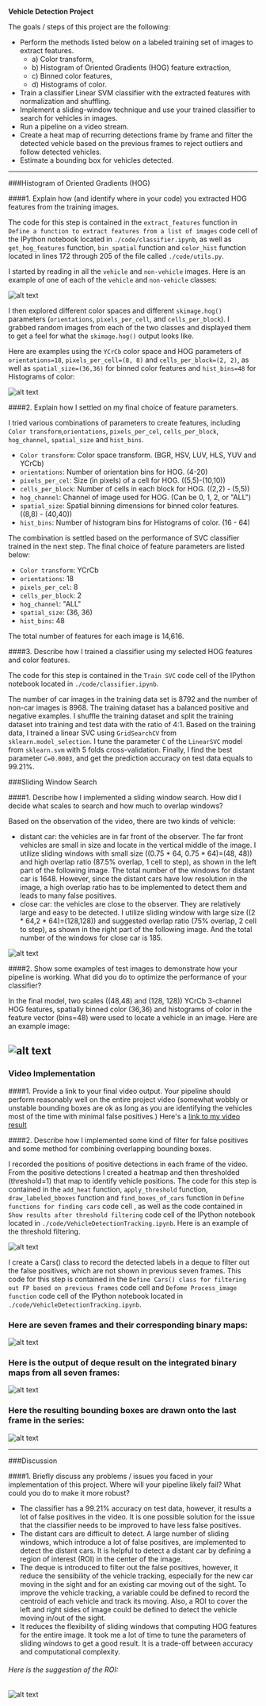 **Vehicle Detection Project**

The goals / steps of this project are the following:

* Perform the methods listed below on a labeled training set of images to extract features.
	* a) Color transform,
	* b) Histogram of Oriented Gradients (HOG) feature extraction,
	* c) Binned color features, 
	* d) Histograms of color.
* Train a classifier Linear SVM classifier with the extracted features with normalization and shuffling.
* Implement a sliding-window technique and use your trained classifier to search for vehicles in images.
* Run a pipeline on a video stream.
* Create a heat map of recurring detections frame by frame and filter the detected vehicle based on the previous frames to reject outliers and follow detected vehicles.
* Estimate a bounding box for vehicles detected.

[//]: # (Image References)
[image1]: ./output_images/car_not_car.png
[image2]: ./output_images/HOGexample.png
[image3]: ./output_images/sliding_windows.png
[image4]: ./output_images/sliding_window.png
[image5]: ./output_images/bboxes_and_heat.png
[image6]: ./output_images/deque_imges.png
[image7]: ./output_images/deque_result.png
[image8]: ./output_images/deque_color_result.jpg
[image9]: ./output_images/ROI.jpg
[video1]: ./output_video/project_video.mp4

---


###Histogram of Oriented Gradients (HOG)

####1. Explain how (and identify where in your code) you extracted HOG features from the training images.

The code for this step is contained in the `extract_features` function in `Define a function to extract features from a list of images` code cell of the IPython notebook located in `./code/classifier.ipynb`, as well as `get_hog_features` function, `bin_spatial` function and `color_hist` function located in lines 172 through 205 of the file called `./code/utils.py`.  

I started by reading in all the `vehicle` and `non-vehicle` images.  Here is an example of one of each of the `vehicle` and `non-vehicle` classes:

![alt text][image1]

I then explored different color spaces and different `skimage.hog()` parameters (`orientations`, `pixels_per_cell`, and `cells_per_block`).  I grabbed random images from each of the two classes and displayed them to get a feel for what the `skimage.hog()` output looks like.

Here are examples using the `YCrCb` color space and HOG parameters of `orientations=18`, `pixels_per_cell=(8, 8)` and `cells_per_block=(2, 2)`, as well as `spatial_size=(36,36)` for binned color features and  `hist_bins=48` for Histograms of color:

![alt text][image2]

####2. Explain how I settled on my final choice of feature parameters.

I tried various combinations of parameters to create features, including `Color transform`,`orientations`, `pixels_per_cel`, `cells_per_block`, `hog_channel`, `spatial_size` and `hist_bins`.

* `Color transform`: Color space transform. (BGR, HSV, LUV, HLS, YUV and YCrCb)
* `orientations`: Number of orientation bins for HOG. (4-20)
* `pixels_per_cel`: Size (in pixels) of a cell for HOG. ((5,5)-(10,10))
* `cells_per_block`: Number of cells in each block for HOG. ((2,2) - (5,5))
* `hog_channel`: Channel of image used for HOG. (Can be 0, 1, 2, or "ALL")
* `spatial_size`: Spatial binning dimensions for binned color features. ((8,8) - (40,40))
* `hist_bins`: Number of histogram bins for Histograms of color. (16 - 64)

The combination is settled based on the performance of SVC classifier trained in the next step. The final choice of feature parameters are listed below:

* `Color transform`: YCrCb
* `orientations`: 18
* `pixels_per_cel`: 8
* `cells_per_block`: 2
* `hog_channel`: "ALL"
* `spatial_size`: (36, 36)
* `hist_bins`: 48

The total number of features for each image is 14,616. 

####3. Describe how I trained a classifier using my selected HOG features and color features.

The code for this step is contained in the `Train SVC` code cell of the IPython notebook located in `./code/classifier.ipynb`. 

The number of car images in the training data set is 8792 and the number of non-car images is 8968. The training dataset has a balanced positive and negative examples. I shuffle the training dataset and split the training dataset into training and test data with the ratio of 4:1. Based on the training data, I trained a linear SVC using `GridSearchCV` from `sklearn.model_selection`. I tune the parameter `C` of the `LinearSVC` model from `sklearn.svm` with 5 folds cross-validation. Finally, I find the best parameter `C=0.0003`, and get the prediction accuracy on test data equals to 99.21%. 

###Sliding Window Search

####1. Describe how I implemented a sliding window search.  How did I decide what scales to search and how much to overlap windows?

Based on the observation of the video, there are two kinds of vehicle:

* distant car: the vehicles are in far front of the observer. The far front vehicles are small in size and locate in the vertical middle of the image. I utilize sliding windows with small size ((0.75 * 64, 0.75 * 64)=(48, 48)) and high overlap ratio (87.5% overlap, 1 cell to step), as shown in the left part of the following image.  The total number of the windows for distant car is 1648. However, since the distant cars have low resolution in the image, a high overlap ratio has to be implemented to detect them and leads to many false positives. 
* close car: the vehicles are close to the observer.  They are relatively large and easy to be detected. I utilize sliding window with large size ((2 * 64,2 * 64)=(128,128)) and suggested overlap ratio (75% overlap, 2 cell to step), as shown in the right part of the following image. And the total number of the windows for close car is 185.

![alt text][image3]

####2. Show some examples of test images to demonstrate how your pipeline is working.  What did you do to optimize the performance of your classifier?

In the final model, two scales ((48,48) and (128, 128)) YCrCb 3-channel HOG features, spatially binned color (36,36) and histograms of color in the feature vector (bins=48) were used to locate a vehicle in an image. Here are an example image:

![alt text][image4]
---

### Video Implementation

####1. Provide a link to your final video output.  Your pipeline should perform reasonably well on the entire project video (somewhat wobbly or unstable bounding boxes are ok as long as you are identifying the vehicles most of the time with minimal false positives.)
Here's a [link to my video result](./output_video/project_video.mp4)


####2. Describe how I implemented some kind of filter for false positives and some method for combining overlapping bounding boxes.

I recorded the positions of positive detections in each frame of the video.  From the positive detections I created a heatmap and then thresholded (threshold=1) that map to identify vehicle positions. The code for this step is contained in the `add_heat` function, `apply_threshold` function, `draw_labeled_bboxes` function and `find_boxes_of_cars` function in `Define functions for finding cars` code cell , as well as the code contained in `Show results after threshold filtering` code cell of the IPython notebook located in `./code/VehicleDetectionTracking.ipynb`. Here is an example of the threshold filtering.

![alt text][image5]


I create a Cars() class to record the detected labels in a deque to filter out the false positives, which are not shown in previous seven frames. This code for this step is contained in the `Define Cars() class for filtering out FP based on previous frames` code cell and `Defome Process_image function` code cell of the IPython notebook located in `./code/VehicleDetectionTracking.ipynb`.


### Here are seven frames and their corresponding binary maps:

![alt text][image6]

### Here is the output of deque result on the integrated binary maps from all seven frames:

![alt text][image7]

### Here the resulting bounding boxes are drawn onto the last frame in the series:

![alt text][image8]

---

###Discussion

####1. Briefly discuss any problems / issues you faced in your implementation of this project.  Where will your pipeline likely fail?  What could you do to make it more robust?

* The classifier has a 99.21% accuracy on test data, however, it results a lot of false positives in the video. It is one possible solution for the issue that the classifier needs to be improved to have less false positives.
* The distant cars are difficult to detect. A large number of sliding windows, which introduce a lot of false positives, are implemented to detect the distant cars. It is helpful to detect a distant car by defining a region of interest (ROI) in the center of the image.
* The deque is introduced to filter out the false positives, however, it reduce the sensibility of the vehicle tracking, especially for the new car moving in the sight and for an existing car moving out of the sight. To improve the vehicle tracking, a variable could be defined to record the centroid of each vehicle and track its moving. Also, a ROI to cover the left and right sides of image could be defined to detect the vehicle moving in/out of the sight.
* It reduces the flexibility of sliding windows that computing HOG features for the entire image. It took me a lot of time to tune the parameters of sliding windows to get a good result. It is a trade-off between accuracy and computational complexity. 

###### Here is the suggestion of the ROI:

![alt text][image9]